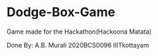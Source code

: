 # Dodge-Box-Game
Game made for the Hackathon(Hackoona Matata)

Done By: A.B. Murali
2020BCS0096 IIITkottayam
